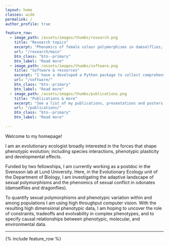 ```yaml
---
layout: home	
classes: wide	
permalink: /    
author_profile: true

feature_row:
  - image_path: /assets/images/thumbs/research.png
    title: "Research topics"
    excerpt: "Phenomics of female colour polymorphisms in damselflies; trophic diversification of cichlids; developmental plasticity in freshwater isopods; ..."
    url: "/research/main"
    btn_class: "btn--primary"
    btn_label: "Read more"
  - image_path: /assets/images/thumbs/software.png
    title: "Software & resources"
    excerpt: "I have a developed a Python package to collect comprehensive phenotypic data from digital images and videos in high throughput. "
    url: "/software/"
    btn_class: "btn--primary"
    btn_label: "Read more"
  - image_path: /assets/images/thumbs/publications.png
    title: "Publications & more"
    excerpt: "See a list of my publications, presentations and posters, as well as links to my research community profiles."
    url: "/publications/"
    btn_class: "btn--primary"
    btn_label: "Read more"
  
---
```


Welcome to my homepage!

I am an evolutionary ecologist broadly interested in the forces that shape phenotypic evolution; including species interactions, phenotypic plasticity and developmental effects. 

Funded by two fellowships, I am currently working as a postdoc in the Svensson lab at Lund University. Here, in the Evolutionary Ecology unit of the Department of Biology, I am investigating the adaptive landscape of sexual polymorphisms and the phenomics of sexual conflict in odonates (damselflies and dragonflies). 

To quantify sexual polymorphisms and phenotypic variation within and among populations I am using high throughput computer vision. With the resulting high dimensional phenotypic data, I am hoping to uncover the role of constraints, tradeoffs and evolvability in complex phenotypes, and to specify causal relationships between phenotypic, molecular, and environmental data.

---

{% include feature_row %}
